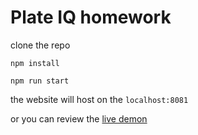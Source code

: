 # Plate IQ homework

clone the repo

  `npm install`
  
  `npm run start`
  
the website will host on the `localhost:8081`

or you can review the [live demon](https://yc-shawn.github.io/plate-iq-hw/)
